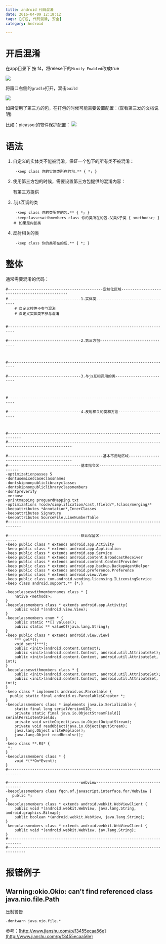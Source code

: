 ```yaml
---
title: android 代码混淆
date: 2016-04-09 12:18:12
tags: [打包, 代码混淆, 安全]
category: Android

---
```


# 开启混淆

在app目录下 按 f4，将relese下的`Minify Enabled`改成true

![](http://i.imgur.com/lyTsDID.png)

将窗口右侧的`gradle`打开，双击`build`

![](http://i.imgur.com/FqvcGRJ.png)

<!--more-->

如果使用了第三方的包，在打包的时候可能需要设置配置：(查看第三发的文档说明)

比如：picasso:的软件保护配置：
![](http://i.imgur.com/i4zq9Dt.png)


# 语法
1. 自定义的实体类不能被混淆，保证一个包下的所有类不被混淆：

        -keep class 你的实体类所在的包.** { *; }

2. 使用第三方包的时候，需要设置第三方包提供的混淆内容：

    有第三方提供

3. 与js互调的类

        -keep class 你的类所在的包.** { *; }
        -keepclasseswithmembers class 你的类所在的包.父类$子类 { <methods>; } ＃ 如果是内部类

4. 反射相关的类

        -keep class 你的类所在的包.** { *; }




# 整体

通常需要混淆的代码：

    #-------------------------------------------定制化区域----------------------------------------------
    #---------------------------------1.实体类---------------------------------
        # 自定义控件不参与混淆
        # 自定义实体类不参与混淆


    #-------------------------------------------------------------------------

    #---------------------------------2.第三方包-------------------------------



    #-------------------------------------------------------------------------

    #---------------------------------3.与js互相调用的类------------------------



    #-------------------------------------------------------------------------

    #---------------------------------4.反射相关的类和方法-----------------------



    #----------------------------------------------------------------------------
    #---------------------------------------------------------------------------------------------------

    #-------------------------------------------基本不用动区域--------------------------------------------
    #---------------------------------基本指令区----------------------------------
    -optimizationpasses 5
    -dontusemixedcaseclassnames
    -dontskipnonpubliclibraryclasses
    -dontskipnonpubliclibraryclassmembers
    -dontpreverify
    -verbose
    -printmapping proguardMapping.txt
    -optimizations !code/simplification/cast,!field/*,!class/merging/*
    -keepattributes *Annotation*,InnerClasses
    -keepattributes Signature
    -keepattributes SourceFile,LineNumberTable
    #----------------------------------------------------------------------------

    #---------------------------------默认保留区---------------------------------
    -keep public class * extends android.app.Activity
    -keep public class * extends android.app.Application
    -keep public class * extends android.app.Service
    -keep public class * extends android.content.BroadcastReceiver
    -keep public class * extends android.content.ContentProvider
    -keep public class * extends android.app.backup.BackupAgentHelper
    -keep public class * extends android.preference.Preference
    -keep public class * extends android.view.View
    -keep public class com.android.vending.licensing.ILicensingService
    -keep class android.support.** {*;}

    -keepclasseswithmembernames class * {
        native <methods>;
    }
    -keepclassmembers class * extends android.app.Activity{
        public void *(android.view.View);
    }
    -keepclassmembers enum * {
        public static **[] values();
        public static ** valueOf(java.lang.String);
    }
    -keep public class * extends android.view.View{
        *** get*();
        void set*(***);
        public <init>(android.content.Context);
        public <init>(android.content.Context, android.util.AttributeSet);
        public <init>(android.content.Context, android.util.AttributeSet, int);
    }
    -keepclasseswithmembers class * {
        public <init>(android.content.Context, android.util.AttributeSet);
        public <init>(android.content.Context, android.util.AttributeSet, int);
    }
    -keep class * implements android.os.Parcelable {
      public static final android.os.Parcelable$Creator *;
    }
    -keepclassmembers class * implements java.io.Serializable {
        static final long serialVersionUID;
        private static final java.io.ObjectStreamField[] serialPersistentFields;
        private void writeObject(java.io.ObjectOutputStream);
        private void readObject(java.io.ObjectInputStream);
        java.lang.Object writeReplace();
        java.lang.Object readResolve();
    }
    -keep class **.R$* {
     *;
    }
    -keepclassmembers class * {
        void *(**On*Event);
    }
    #----------------------------------------------------------------------------

    #---------------------------------webview------------------------------------
    -keepclassmembers class fqcn.of.javascript.interface.for.Webview {
       public *;
    }
    -keepclassmembers class * extends android.webkit.WebViewClient {
        public void *(android.webkit.WebView, java.lang.String, android.graphics.Bitmap);
        public boolean *(android.webkit.WebView, java.lang.String);
    }
    -keepclassmembers class * extends android.webkit.WebViewClient {
        public void *(android.webkit.WebView, jav.lang.String);
    }
    #----------------------------------------------------------------------------
    #------------------------------------------------------------------------------


# 报错例子

## Warning:okio.Okio: can't find referenced class java.nio.file.Path

压制警告

    -dontwarn java.nio.file.*

参考：[http://www.jianshu.com/p/f3455ecaa56e](http://www.jianshu.com/p/f3455ecaa56e)
